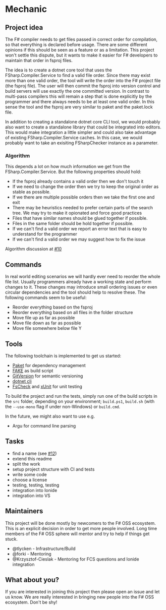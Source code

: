 # Mechanic

## Project idea

The F# compiler needs to get files passed in correct order for compilation, so that everything is declared before usage. 
There are some different opinions if this should be seen as a feature or as a limitation. This project won't settle this dispute, but it wants to make it easier for F# developers to maintain that order in fsproj files.

The idea is to create a dotnet core tool that uses the FSharp.Compiler.Service to find a valid file order. Since there may exist more than one valid order, the tool will write the order into the F# project file (the fsproj file). The user will then commit the fsproj into version control and build servers will use exactly the one committed version. In contrast to multi-pass compilers this will remain a step that is done explicitly by the programmer and there always needs to be at least one valid order. In this sense the tool and the fsproj are very similar to paket and the paket.lock file. 

In addition to creating a standalone dotnet core CLI tool, we would probably also want to create a standalone library that could be integrated into editors. This would make integration a little simpler and could also take advantage of existing FSharp.Compiler.Service caches. In this case, we would probably want to take an exisiting FSharpChecker instance as a parameter.

### Algorithm

This depends a lot on how much information we get from the FSharp.Compiler.Service. But the following properties should hold:

* If the fsproj already contains a valid order then we don't touch it 
* If we need to change the order then we try to keep the original order as stable as possible.
* If we there are multiple possible orders then we take the first one and exit 
* There may be heuristics needed to prefer certain parts of the search tree. We may try to make it opionated and force good practices
* Files that have similar names should be glued together if possible. 
* Files in the same folder should be hold together if possible. 
* If we can't find a valid order we report an error text that is easy to understand for the programmer 
* If we can't find a valid order we may suggest how to fix the issue 

Algorithm discussion at [#10](https://github.com/fsprojects/AProjectHasNoName/issues/10)

## Commands

In real world editing scenarios we will hardly ever need to reorder the whole file list. 
Usually programmers already have a working state and perform changes to it. These changes may introduce small ordering issues or even circular dependencies and the tool should help to resolve these. The following commands seem to be useful:

* Reorder everything based on the fsproj
* Reorder everything based on all files in the folder structure
* Move file up as far as possible
* Move file down as far as possible
* Move file somewhere below file Y

## Tools

The following toolchain is implemented to get us started:

* [Paket][paket] for dependency management 
* [FAKE][fake] as build script
* [GitVersion][gitversion] for semantic versioning
* [dotnet cli][dotnet]
* [FsCheck][fscheck] and [xUnit][xunit] for unit testing

[paket]: https://fsprojects.github.io/Paket/
[fake]: https://fake.build/
[gitversion]: https://github.com/GitTools/GitVersion
[dotnet]: https://fake.build/
[fscheck]: https://fscheck.github.io/FsCheck/
[xunit]: https://xunit.github.io/

To build the project and run the tests, simply run one of the build scripts in the `src` folder,
depending on your environment; `build.ps1`, `build.sh` (with the `--use-mono` flag if under non-Windows)
or `build.cmd`.

In the future, we might also want to use e.g.

* Argu for command line parsing

## Tasks 

- find a name (see [#12](https://github.com/fsprojects/AProjectHasNoName/issues/12)) 
- extend this readme
- split the work 
- setup project structure with CI and tests
- write some code
- choose a license
- testing, testing, testing
- integration into Ionide 
- integration into VS

## Maintainers

This project will be done mostly by newcomers to the F# OSS ecosystem. This is an explicit decision in order to get more people involved. Long time members of the F# OSS sphere will mentor and try to help if things get stuck. 
 
- @tlycken - Infrastructure/Build
- @forki - Mentoring
- @Krzysztof-Cieslak - Mentoring for FCS questions and Ionide integration

## What about you?

If you are interested in joining this project then please open an issue and let us know. We are really interested in bringing new people into the F# OSS ecosystem. Don't be shy! 
